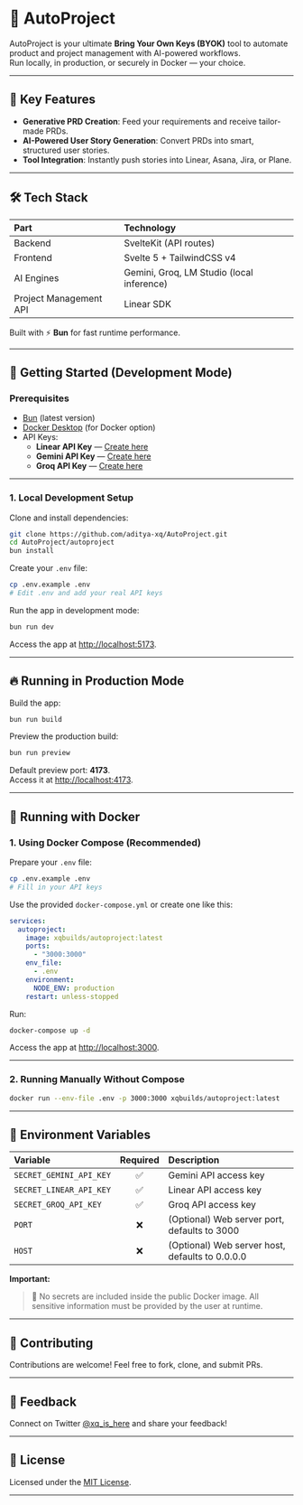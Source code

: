 # 🚀 AutoProject

AutoProject is your ultimate **Bring Your Own Keys (BYOK)** tool to automate product and project management with AI-powered workflows.  
Run locally, in production, or securely in Docker — your choice.

---

## 🌟 Key Features

- **Generative PRD Creation**: Feed your requirements and receive tailor-made PRDs.
- **AI-Powered User Story Generation**: Convert PRDs into smart, structured user stories.
- **Tool Integration**: Instantly push stories into Linear, Asana, Jira, or Plane.

---

## 🛠️ Tech Stack

| Part | Technology |
|:-----|:-----------|
| Backend | SvelteKit (API routes) |
| Frontend | Svelte 5 + TailwindCSS v4 |
| AI Engines | Gemini, Groq, LM Studio (local inference) |
| Project Management API | Linear SDK |

Built with ⚡ **Bun** for fast runtime performance.

---

## 🚀 Getting Started (Development Mode)

### Prerequisites

- [Bun](https://bun.sh/) (latest version)
- [Docker Desktop](https://www.docker.com/products/docker-desktop) (for Docker option)
- API Keys:
  - **Linear API Key** — [Create here](https://linear.app/settings/api)
  - **Gemini API Key** — [Create here](https://ai.google.dev/)
  - **Groq API Key** — [Create here](https://console.groq.com/keys)

---

### 1. Local Development Setup

Clone and install dependencies:

```bash
git clone https://github.com/aditya-xq/AutoProject.git
cd AutoProject/autoproject
bun install
```

Create your `.env` file:

```bash
cp .env.example .env
# Edit .env and add your real API keys
```

Run the app in development mode:

```bash
bun run dev
```

Access the app at [http://localhost:5173](http://localhost:5173).

---

## 🔥 Running in Production Mode

Build the app:

```bash
bun run build
```

Preview the production build:

```bash
bun run preview
```

Default preview port: **4173**.  
Access it at [http://localhost:4173](http://localhost:4173).

---

## 🐳 Running with Docker

### 1. Using Docker Compose (Recommended)

Prepare your `.env` file:

```bash
cp .env.example .env
# Fill in your API keys
```

Use the provided `docker-compose.yml` or create one like this:

```yaml
services:
  autoproject:
    image: xqbuilds/autoproject:latest
    ports:
      - "3000:3000"
    env_file:
      - .env
    environment:
      NODE_ENV: production
    restart: unless-stopped
```

Run:

```bash
docker-compose up -d
```

Access the app at [http://localhost:3000](http://localhost:3000).

---

### 2. Running Manually Without Compose

```bash
docker run --env-file .env -p 3000:3000 xqbuilds/autoproject:latest
```

---

## 📜 Environment Variables

| Variable | Required | Description |
|:---------|:--------:|:------------|
| `SECRET_GEMINI_API_KEY` | ✅ | Gemini API access key |
| `SECRET_LINEAR_API_KEY` | ✅ | Linear API access key |
| `SECRET_GROQ_API_KEY` | ✅ | Groq API access key |
| `PORT` | ❌ | (Optional) Web server port, defaults to 3000 |
| `HOST` | ❌ | (Optional) Web server host, defaults to 0.0.0.0 |

**Important:**  
> 🚨 No secrets are included inside the public Docker image. All sensitive information must be provided by the user at runtime.

---

## 🙌 Contributing

Contributions are welcome! Feel free to fork, clone, and submit PRs.

---

## 💬 Feedback

Connect on Twitter [@xq_is_here](https://x.com/xq_is_here) and share your feedback!

---

## 📄 License

Licensed under the [MIT License](LICENSE).

---
